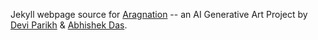 Jekyll webpage source for [Aragnation](https://aragnation.github.io)  -- an AI Generative Art Project by [Devi Parikh](https://www.cc.gatech.edu/~parikh/) & [Abhishek Das](https://abhishekdas.com/).
